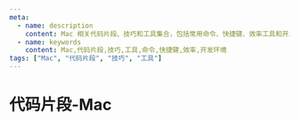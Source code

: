 ```yaml
---
meta:
  - name: description
    content: Mac 相关代码片段、技巧和工具集合，包括常用命令、快捷键、效率工具和开发环境配置
  - name: keywords
    content: Mac,代码片段,技巧,工具,命令,快捷键,效率,开发环境
tags: ["Mac", "代码片段", "技巧", "工具"]
---
```


# 代码片段-Mac

<LastPost :random="true" prefix="/snippets/mac" :number="100" />

